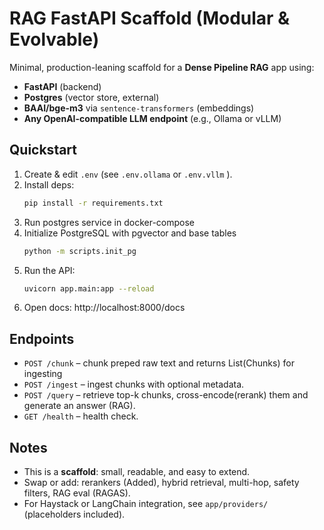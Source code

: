 
# RAG FastAPI Scaffold (Modular & Evolvable)

Minimal, production-leaning scaffold for a **Dense Pipeline RAG** app using:
- **FastAPI** (backend)
- **Postgres** (vector store, external)
- **BAAI/bge-m3** via `sentence-transformers` (embeddings)
- **Any OpenAI-compatible LLM endpoint** (e.g., Ollama or vLLM)

## Quickstart

1) Create & edit `.env` (see `.env.ollama` or `.env.vllm` ).
2) Install deps:
   ```bash
   pip install -r requirements.txt
   ```
3) Run postgres service in docker-compose
4) Initialize PostgreSQL with pgvector and base tables
   ```bash
   python -m scripts.init_pg
   ```
3) Run the API:
   ```bash
   uvicorn app.main:app --reload
   ```
4) Open docs: http://localhost:8000/docs

## Endpoints
- `POST /chunk` – chunk preped raw text and returns List(Chunks) for ingesting 
- `POST /ingest` – ingest chunks with optional metadata.
- `POST /query` – retrieve top-k chunks, cross-encode(rerank) them and generate an answer (RAG).
- `GET /health` – health check.

## Notes
- This is a **scaffold**: small, readable, and easy to extend.
- Swap or add: rerankers (Added), hybrid retrieval, multi-hop, safety filters, RAG eval (RAGAS).
- For Haystack or LangChain integration, see `app/providers/` (placeholders included).
